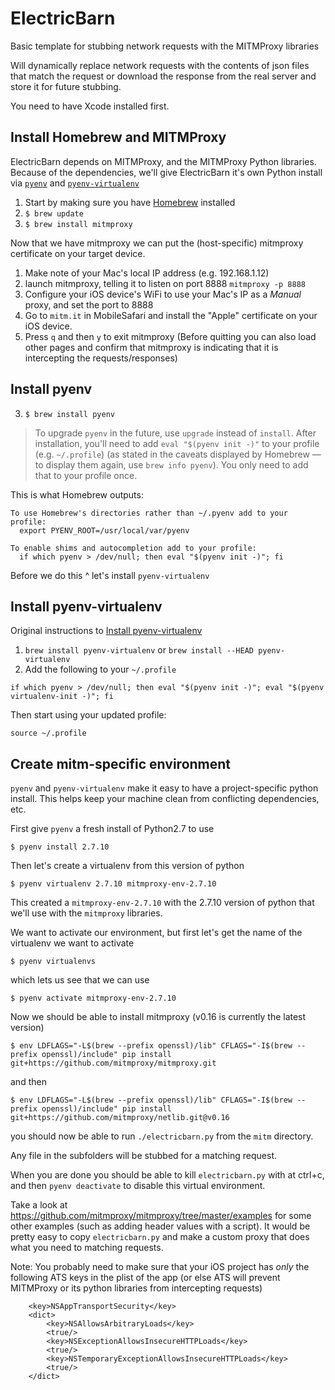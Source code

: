 # ElectricBarn
Basic template for stubbing network requests with the MITMProxy libraries

Will dynamically replace network requests with the contents of json files that match the request or download the response from the real server and store it for future stubbing.

You need to have Xcode installed first.

## Install Homebrew and MITMProxy

ElectricBarn depends on MITMProxy, and the MITMProxy Python libraries. Because of the dependencies, we'll give ElectricBarn it's own Python install via [`pyenv`](https://github.com/yyuu/pyenv) and [`pyenv-virtualenv`](https://github.com/yyuu/pyenv-virtualenv)


1. Start by making sure you have [Homebrew](http://brew.sh/) installed
2. `$ brew update`
3. `$ brew install mitmproxy`

Now that we have mitmproxy we can put the (host-specific) mitmproxy certificate on your target device.

1. Make note of your Mac's local IP address (e.g. 192.168.1.12)
2. launch mitmproxy, telling it to listen on port 8888 `mitmproxy -p 8888`
3. Configure your iOS device's WiFi to use your Mac's IP as a *Manual* proxy, and set the port to 8888
4. Go to `mitm.it` in MobileSafari and install the "Apple" certificate on your iOS device.
5. Press `q` and then `y` to exit mitmproxy (Before quitting you can also load other pages and confirm that mitmproxy is indicating that it is intercepting the requests/responses)

## Install pyenv

3. `$ brew install pyenv`

> To upgrade `pyenv` in the future, use `upgrade` instead of `install`.
> After installation, you'll need to add `eval "$(pyenv init -)"` to your profile (e.g. `~/.profile`) (as stated in the caveats displayed by Homebrew — to display them again, use `brew info pyenv`). You only need to add that to your profile once.

This is what Homebrew outputs:

```
To use Homebrew's directories rather than ~/.pyenv add to your profile:
  export PYENV_ROOT=/usr/local/var/pyenv

To enable shims and autocompletion add to your profile:
  if which pyenv > /dev/null; then eval "$(pyenv init -)"; fi
```

Before we do this ^ let's install `pyenv-virtualenv`

## Install pyenv-virtualenv

Original instructions to [Install pyenv-virtualenv](https://github.com/yyuu/pyenv-virtualenv#installing-with-homebrew-for-os-x-users)

1. `brew install pyenv-virtualenv` or `brew install --HEAD pyenv-virtualenv`
2. Add the following to your `~/.profile`

`if which pyenv > /dev/null; then eval "$(pyenv init -)"; eval "$(pyenv virtualenv-init -)"; fi`

Then start using your updated profile:

`source ~/.profile`

## Create mitm-specific environment
`pyenv` and `pyenv-virtualenv` make it easy to have a project-specific python install. This helps keep your machine clean from conflicting dependencies, etc.

First give `pyenv` a fresh install of Python2.7 to use

`$ pyenv install 2.7.10`

Then let's create a virtualenv from this version of python

`$ pyenv virtualenv 2.7.10 mitmproxy-env-2.7.10`

This created a `mitmproxy-env-2.7.10` with the 2.7.10 version of python that we'll use with the `mitmproxy` libraries.

We want to activate our environment, but first let's get the name of the virtualenv we want to activate

`$ pyenv virtualenvs`

which lets us see that we can use

`$ pyenv activate mitmproxy-env-2.7.10`

Now we should be able to install mitmproxy (v0.16 is currently the latest version)

`$ env LDFLAGS="-L$(brew --prefix openssl)/lib" CFLAGS="-I$(brew --prefix openssl)/include" pip install git+https://github.com/mitmproxy/mitmproxy.git`

and then

`$ env LDFLAGS="-L$(brew --prefix openssl)/lib" CFLAGS="-I$(brew --prefix openssl)/include" pip install git+https://github.com/mitmproxy/netlib.git@v0.16`

you should now be able to run `./electricbarn.py` from the `mitm` directory. 

Any file in the subfolders will be stubbed for a matching request.

When you are done you should be able to kill `electricbarn.py` with at ctrl+c, and then `pyenv deactivate` to disable this virtual environment.

Take a look at https://github.com/mitmproxy/mitmproxy/tree/master/examples for some other examples (such as adding header values with a script). It would be pretty easy to copy `electricbarn.py` and make a custom proxy that does what you need to matching requests.

Note: You probably need to make sure that your iOS project has *only* the following ATS keys in the plist of the app (or else ATS will prevent MITMProxy or its python libraries from intercepting requests)
```
	<key>NSAppTransportSecurity</key>
	<dict>
		<key>NSAllowsArbitraryLoads</key>
		<true/>
        <key>NSExceptionAllowsInsecureHTTPLoads</key>
        <true/>
        <key>NSTemporaryExceptionAllowsInsecureHTTPLoads</key>
        <true/>
	</dict>
```
